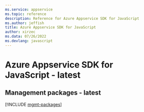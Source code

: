 ```yaml
---
ms.service: appservice
ms.topic: reference
description: Reference for Azure Appservice SDK for JavaScript
ms.author: jeffish
title: Azure Appservice SDK for JavaScript
author: xirzec
ms.data: 07/26/2022
ms.devlang: javascript
---
```

# Azure Appservice SDK for JavaScript - latest

## Management packages - latest
[!INCLUDE [mgmt-packages](appservice-mgmt-index.md)]